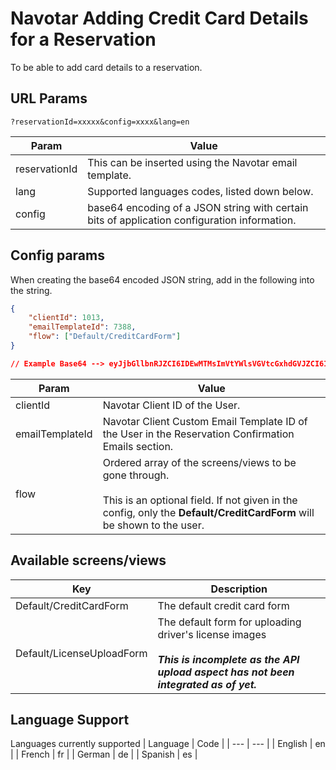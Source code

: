 # Navotar Adding Credit Card Details for a Reservation

To be able to add card details to a reservation.

## URL Params

```
?reservationId=xxxxx&config=xxxx&lang=en
```

| Param         | Value                                                                                        |
| ------------- | -------------------------------------------------------------------------------------------- |
| reservationId | This can be inserted using the Navotar email template.                                       |
| lang          | Supported languages codes, listed down below.                                                |
| config        | base64 encoding of a JSON string with certain bits of application configuration information. |

## Config params

When creating the base64 encoded JSON string, add in the following into the string.

```json
{
	"clientId": 1013,
	"emailTemplateId": 7388,
	"flow": ["Default/CreditCardForm"]
}

// Example Base64 --> eyJjbGllbnRJZCI6IDEwMTMsImVtYWlsVGVtcGxhdGVJZCI6IDczODgsImZsb3ciOiBbIkRlZmF1bHQvQ3JlZGl0Q2FyZEZvcm0iXX0=
```

| Param           | Value                                                                                                                                                                                     |
| --------------- | ----------------------------------------------------------------------------------------------------------------------------------------------------------------------------------------- |
| clientId        | Navotar Client ID of the User.                                                                                                                                                            |
| emailTemplateId | Navotar Client Custom Email Template ID of the User in the Reservation Confirmation Emails section.                                                                                       |
| flow            | Ordered array of the screens/views to be gone through. <br /><br /> This is an optional field. If not given in the config, only the **Default/CreditCardForm** will be shown to the user. |

## Available screens/views

| Key                       | Description                                                                                                                                            |
| ------------------------- | ------------------------------------------------------------------------------------------------------------------------------------------------------ |
| Default/CreditCardForm    | The default credit card form                                                                                                                           |
| Default/LicenseUploadForm | The default form for uploading driver's license images<br /><br />**_This is incomplete as the API upload aspect has not been integrated as of yet._** |

## Language Support

Languages currently supported
| Language | Code |
| --- | --- |
| English | en |
| French | fr |
| German | de |
| Spanish | es |
